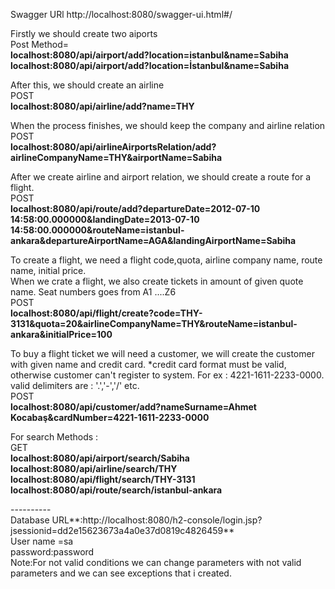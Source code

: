 Swagger URl
http://localhost:8080/swagger-ui.html#/

Firstly we should create two aiports <br/>
Post Method=<br/>
**localhost:8080/api/airport/add?location=istanbul&name=Sabiha**<br/>
**localhost:8080/api/airport/add?location=İstanbul&name=Sabiha**

After this, we should create an airline<br/>
POST<br/>
**localhost:8080/api/airline/add?name=THY**<br/>

When the process finishes, we should keep the company and airline relation<br/>
POST<br/>
**localhost:8080/api/airlineAirportsRelation/add?airlineCompanyName=THY&airportName=Sabiha**<br/>

After we create airline and airport relation, we should create a route for a flight.<br/>
POST<br/>
**localhost:8080/api/route/add?departureDate=2012-07-10 14:58:00.000000&landingDate=2013-07-10 14:58:00.000000&routeName=istanbul-ankara&departureAirportName=AGA&landingAirportName=Sabiha**<br/>

To create a flight, we need a flight code,quota, airline company name, route name, initial price.<br/>
When we crate a flight, we also create tickets in amount of given quote name. Seat numbers goes from A1 ....Z6<br/>
POST<br/>
**localhost:8080/api/flight/create?code=THY-3131&quota=20&airlineCompanyName=THY&routeName=istanbul-ankara&initialPrice=100**<br/>

To buy a flight ticket we will need a customer, we will create the customer with given name and credit card.
*credit card format must be valid, otherwise customer can't register to system. For ex : 4221-1611-2233-0000.
valid delimiters are : '.','-','/' etc.<br/>
POST<br/>
**localhost:8080/api/customer/add?nameSurname=Ahmet Kocabaş&cardNumber=4221-1611-2233-0000**<br/>

For search Methods :<br/>
GET <br/>
**localhost:8080/api/airport/search/Sabiha**<br/>
**localhost:8080/api/airline/search/THY**<br/>
**localhost:8080/api/flight/search/THY-3131**<br/>
**localhost:8080/api/route/search/istanbul-ankara**<br/>

----------<br/>
Database URL**:http://localhost:8080/h2-console/login.jsp?jsessionid=dd2e15623673a4a0e37d0819c4826459**<br/>
User name =sa<br/>
password:password<br/>
Note:For not valid conditions we can change parameters with not valid parameters and we can see exceptions that i created.<br/>






